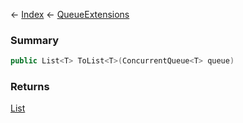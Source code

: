 ← [Index](Api-Index) ← [QueueExtensions](System.Collections.Generic.QueueExtensions)

### Summary

```csharp
public List<T> ToList<T>(ConcurrentQueue<T> queue)
```

### Returns

[List<T>](System.Collections.Generic.List`1)

